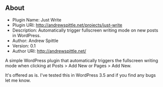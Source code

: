 About
-------
* Plugin Name: Just Write
* Plugin URI: http://andrewspittle.net/projects/just-write
* Description: Automatically trigger fullscreen writing mode on new posts in WordPress.
* Author: Andrew Spittle
* Version: 0.1
* Author URI: http://andrewspittle.net/

A simple WordPress plugin that automatically triggers the fullscreen writing mode when clicking at Posts > Add New or Pages > Add New.

It's offered as is. I've tested this in WordPress 3.5 and if you find any bugs let me know.